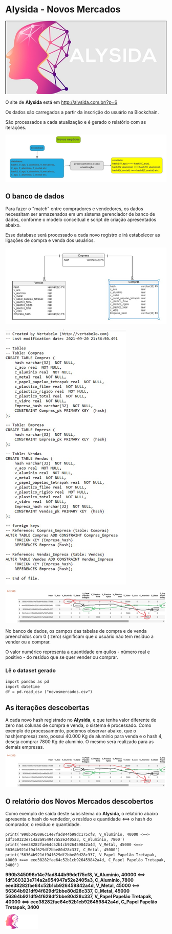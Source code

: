 # Alysida - Novos Mercados

![Alysyda](alysida.jpg)

O site de **Alysida** está em http://alysida.com.br/?p=6

Os dados são carregados a partir da inscrição do usuário na Blockchain.

São processados a cada atualização e é gerado o relatório com as iterações.

![novosmercados2](novosmercados2.jpg)

## O banco de dados

Para fazer o "match" entre compradores e vendedores, os dados necessitam ser armazenados em um sistema gerenciador de banco de dados, conforme o modelo conceitual e script de criação apresentados abaixo. 

Esse database será processado a cada novo registro e irá estabelecer as ligações de compra e venda dos usuários. 

![modelo_fisico_novos_mercados](modelo_fisico_novos_mercados.jpg)

![script_tabelas](script_tabelas.jpg)

![novosmercados](novosmercados.jpg)

No banco de dados, os campos das tabelas de compra e de venda preenchidos com 0 ( zero) significam que o usuário não tem resíduo a vender ou a comprar.

O valor numérico representa a quantidade em quilos - número real e positivo - do resíduo que se quer vender ou comprar.

### Lê o dataset gerado
```
import pandas as pd
import datetime 
df = pd.read_csv ("novosmercados.csv")
```

## As iterações descobertas

A cada novo hash registrado no **Alysida**, e que tenha valor diferente de zero nas colunas de compra e venda, o sistema é processado. Como exemplo de processamento, podemos observar abaixo, que o hash(empresa) zero, possui 40.000 Kg de alumínio para venda e o hash 4, deseja comprar 7800 Kg de alumínio. O mesmo será realizado para as demais empresas.

![novosmercados](novosmercados.jpg)

## O relatório dos Novos Mercados descobertos

Como exemplo de saída deste subsistema do **Alysida**, o relatório abaixo apresenta o hash do vendedor, o resíduo e quantidade <==> o hash do comprador, o resíduo e quantidade.
```
print('990b345096c14e7fad844b99dc175cf8, V_Alumínio, 40000 <==> 1df360323e714a2a954947a52e2405a3, C_Alumínio, 7800')
print('eee38282fae64c52b1cb926459842a4d, V_Metal, 45000 <==> 56364b921df94f629df2bbe80d28c337, C_Metal, 45000')
print('56364b921df94f629df2bbe80d28c337, V_Papel Papelão Tretapak, 40000 <==> eee38282fae64c52b1cb926459842a4d, C_Papel Papelão Tretapak, 3400')
```

**990b345096c14e7fad844b99dc175cf8, V_Alumínio, 40000 <==> 1df360323e714a2a954947a52e2405a3, C_Alumínio, 7800**
**eee38282fae64c52b1cb926459842a4d, V_Metal, 45000 <==> 56364b921df94f629df2bbe80d28c337, C_Metal, 45000**
**56364b921df94f629df2bbe80d28c337, V_Papel Papelão Tretapak, 40000 <==> eee38282fae64c52b1cb926459842a4d, C_Papel Papelão Tretapak, 3400**

![cropped-ALYSIDA-1](cropped-ALYSIDA-1.png?style=centerme)
